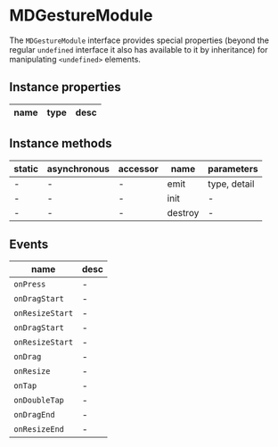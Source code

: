 # MDGestureModule

The `MDGestureModule` interface provides special properties (beyond the regular `undefined` interface it also has available to it by inheritance) for manipulating `<undefined>` elements.

## Instance properties

| name | type | desc |
| ---- | ---- | ---- |

## Instance methods

| static | asynchronous | accessor | name    | parameters   |
| ------ | ------------ | -------- | ------- | ------------ |
| -      | -            | -        | emit    | type, detail |
| -      | -            | -        | init    | -            |
| -      | -            | -        | destroy | -            |

## Events

| name            | desc |
| --------------- | ---- |
| `onPress`       | -    |
| `onDragStart`   | -    |
| `onResizeStart` | -    |
| `onDragStart`   | -    |
| `onResizeStart` | -    |
| `onDrag`        | -    |
| `onResize`      | -    |
| `onTap`         | -    |
| `onDoubleTap`   | -    |
| `onDragEnd`     | -    |
| `onResizeEnd`   | -    |

